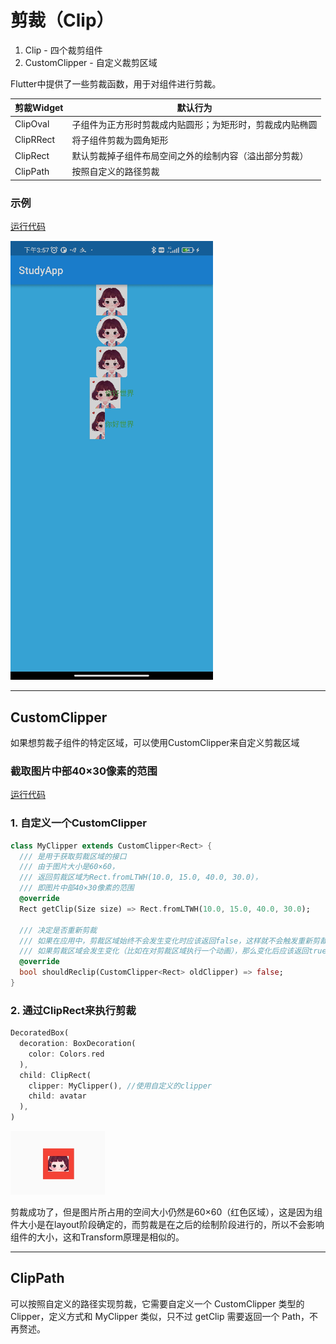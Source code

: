 # 剪裁（Clip）

1. Clip - 四个裁剪组件
2. CustomClipper - 自定义裁剪区域

Flutter中提供了一些剪裁函数，用于对组件进行剪裁。


| 剪裁Widget  | 	默认行为                         |
|-----------|-------------------------------|
| ClipOval  | 	子组件为正方形时剪裁成内贴圆形；为矩形时，剪裁成内贴椭圆 |
| ClipRRect | 	将子组件剪裁为圆角矩形                  |
| ClipRect  | 	默认剪裁掉子组件布局空间之外的绘制内容（溢出部分剪裁）  |
| ClipPath  | 	按照自定义的路径剪裁                   |

### 示例
[运行代码](code/Clip.dart)

![](img/a50c2bc2.png)

***

## CustomClipper
如果想剪裁子组件的特定区域，可以使用CustomClipper来自定义剪裁区域

### 截取图片中部40×30像素的范围

[运行代码](code/CustomClipper.dart)

### 1. 自定义一个CustomClipper
``` dart
class MyClipper extends CustomClipper<Rect> {
  /// 是用于获取剪裁区域的接口
  /// 由于图片大小是60×60，
  /// 返回剪裁区域为Rect.fromLTWH(10.0, 15.0, 40.0, 30.0)，
  /// 即图片中部40×30像素的范围
  @override
  Rect getClip(Size size) => Rect.fromLTWH(10.0, 15.0, 40.0, 30.0);
  
  /// 决定是否重新剪裁
  /// 如果在应用中，剪裁区域始终不会发生变化时应该返回false，这样就不会触发重新剪裁，避免不必要的性能开销。
  /// 如果剪裁区域会发生变化（比如在对剪裁区域执行一个动画），那么变化后应该返回true来重新执行剪裁。
  @override
  bool shouldReclip(CustomClipper<Rect> oldClipper) => false;
}
```

### 2. 通过ClipRect来执行剪裁
``` dart
DecoratedBox(
  decoration: BoxDecoration(
    color: Colors.red
  ),
  child: ClipRect(
    clipper: MyClipper(), //使用自定义的clipper
    child: avatar
  ),
)
```

![](img/75905610.png)

剪裁成功了，但是图片所占用的空间大小仍然是60×60（红色区域），这是因为组件大小是在layout阶段确定的，而剪裁是在之后的绘制阶段进行的，所以不会影响组件的大小，这和Transform原理是相似的。

***

## ClipPath

可以按照自定义的路径实现剪裁，它需要自定义一个 CustomClipper<Path> 类型的 Clipper，定义方式和 MyClipper 类似，只不过 getClip 需要返回一个 
Path，不再赘述。